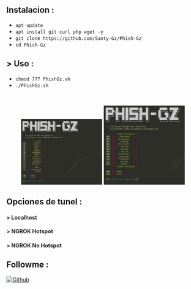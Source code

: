 ## Instalacion :

* `apt update`
* `apt install git curl php wget -y`
* `git clone https://github.com/Santy-Gz/Phish-Gz`
* `cd Phish-Gz`
## > Uso :
* `chmod 777 PhishGz.sh`
* `./PhishGz.sh`

<br>
<p align="center">
<img width="42%" src="https://github.com/Santy-Gz/Phish-Gz/blob/main/img/PhishGz1.jpeg"/>
<img width="42%" src="https://github.com/Santy-Gz/Phish-Gz/blob/main/img/PhishGz2.jpeg"/>
</p>

## Opciones de tunel :
#### > Localhost
#### > NGROK Hotspot
#### > NGROK No Hotspot

## Followme :
[![Github](https://img.shields.io/badge/Github-Santy--Gz-aqua?style=for-the-badge&logo=github)](https://github.com/Santy-Gz)


